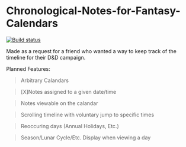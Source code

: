 # Chronological-Notes-for-Fantasy-Calendars

[![Build status](https://dev.azure.com/matthewReff/Chronological-Notes-for-Fantasy-Calendars/_apis/build/status/Chronological-Notes-for-Fantasy-Calendars-.NET%20Desktop-CI)](https://dev.azure.com/matthewReff/Chronological-Notes-for-Fantasy-Calendars/_build/latest?definitionId=5)

Made as a request for a friend who wanted a way to keep track of the timeline for their D&D campaign.

Planned Features:

>Arbitrary Calandars
 
>[X]Notes assigned to a given date/time
  
>Notes viewable on the calandar
  
>Scrolling timeline with voluntary jump to specific times
  
>Reoccuring days (Annual Holidays, Etc.)
  
>Season/Lunar Cycle/Etc. Display when viewing a day
